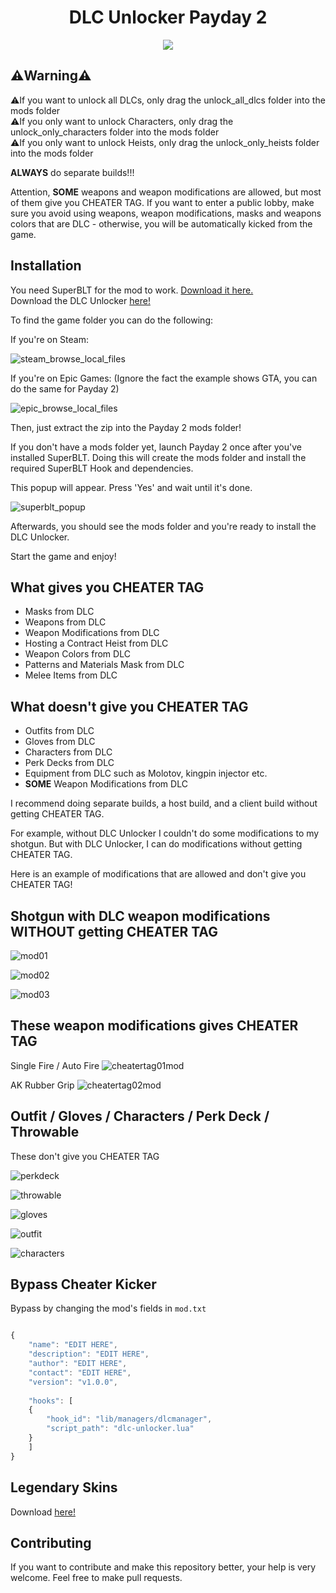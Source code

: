 <h1 align="center"> DLC Unlocker Payday 2 </h1>

<p align="center">
  <img src="https://upload.wikimedia.org/wikipedia/commons/d/d8/Payday2-logo.png">
</p>

## ⚠️Warning⚠️

⚠️If you want to unlock all DLCs, only drag the unlock_all_dlcs folder into the mods folder  
⚠️If you only want to unlock Characters, only drag the unlock_only_characters folder into the mods folder  
⚠️If you only want to unlock Heists, only drag the unlock_only_heists folder into the mods folder

**ALWAYS** do separate builds!!!  

Attention, **SOME** weapons and weapon modifications are allowed, but most of them give you CHEATER TAG. If you want to enter a public lobby, make sure you avoid using weapons, weapon modifications, masks and weapons colors that are DLC - otherwise, you will be automatically kicked from the game.


## Installation
You need SuperBLT for the mod to work. [Download it here.](https://superblt.znix.xyz)  
Download the DLC Unlocker [here!](https://github.com/pd2-stuff/DLC-Unlocker-PD2/archive/refs/heads/master.zip)  

To find the game folder you can do the following:

If you're on Steam:

![steam_browse_local_files](https://raw.githubusercontent.com/pd2-stuff/DLC-Unlocker-PD2/master/docs/img/steam_local_files.gif)

If you're on Epic Games: (Ignore the fact the example shows GTA, you can do the same for Payday 2)

![epic_browse_local_files](https://raw.githubusercontent.com/pd2-stuff/DLC-Unlocker-PD2/master/docs/img/epic_local_files.gif)

Then, just extract the zip into the Payday 2 mods folder!

If you don't have a mods folder yet, launch Payday 2 once after you've installed SuperBLT. Doing this will create the mods folder and install the required SuperBLT Hook and dependencies.

This popup will appear. Press 'Yes' and wait until it's done.

![superblt_popup](https://raw.githubusercontent.com/pd2-stuff/DLC-Unlocker-PD2/master/docs/img/superblt_popup.png)

Afterwards, you should see the mods folder and you're ready to install the DLC Unlocker.


Start the game and enjoy!

## What gives you CHEATER TAG
 - Masks from DLC
 - Weapons from DLC
 - Weapon Modifications from DLC
 - Hosting a Contract Heist from DLC
 - Weapon Colors from DLC
 - Patterns and Materials Mask from DLC
 - Melee Items from DLC

## What doesn't give you CHEATER TAG
 - Outfits from DLC
 - Gloves from DLC
 - Characters from DLC
 - Perk Decks from DLC
 - Equipment from DLC such as Molotov, kingpin injector etc.
 - **SOME** Weapon Modifications from DLC

I recommend doing separate builds, a host build, and a client build without getting CHEATER TAG.

For example, without DLC Unlocker I couldn't do some modifications to my shotgun. But with DLC Unlocker, I can do modifications without getting CHEATER TAG.
 
 Here is an example of modifications that are allowed and don't give you CHEATER TAG!

 ## Shotgun with DLC weapon modifications WITHOUT getting CHEATER TAG

![mod01](https://raw.githubusercontent.com/8fn/DLC-Unlocker-PD2/master/docs/img/mod01.png)

![mod02](https://raw.githubusercontent.com/8fn/DLC-Unlocker-PD2/master/docs/img/mod02.png)

![mod03](https://raw.githubusercontent.com/8fn/DLC-Unlocker-PD2/master/docs/img/mod03.png)

## These weapon modifications gives CHEATER TAG

Single Fire / Auto Fire
![cheatertag01mod](https://raw.githubusercontent.com/8fn/DLC-Unlocker-PD2/master/docs/img/cheatertag01.png)

AK Rubber Grip
![cheatertag02mod](https://raw.githubusercontent.com/8fn/DLC-Unlocker-PD2/master/docs/img/cheatertag02.png)

## Outfit / Gloves / Characters / Perk Deck / Throwable

These don't give you CHEATER TAG

![perkdeck](https://raw.githubusercontent.com/8fn/DLC-Unlocker-PD2/master/docs/img/perkdeck.png)

![throwable](https://raw.githubusercontent.com/8fn/DLC-Unlocker-PD2/master/docs/img/throwable.png)

![gloves](https://raw.githubusercontent.com/8fn/DLC-Unlocker-PD2/master/docs/img/gloves.png)

![outfit](https://raw.githubusercontent.com/8fn/DLC-Unlocker-PD2/master/docs/img/outfit.png)


![characters](https://raw.githubusercontent.com/8fn/DLC-Unlocker-PD2/master/docs/img/characters.png)

## Bypass Cheater Kicker
Bypass by changing the mod's fields in `mod.txt`
```js

{
    "name": "EDIT HERE",
    "description": "EDIT HERE",
    "author": "EDIT HERE",
    "contact": "EDIT HERE",
    "version": "v1.0.0",
    
    "hooks": [
    {
        "hook_id": "lib/managers/dlcmanager",
        "script_path": "dlc-unlocker.lua"
    }
    ]
}
```

## Legendary Skins
Download [here!](https://github.com/8fn/LegendarySkins-PD2)

## Contributing
If you want to contribute and make this repository better, your help is very welcome. Feel free to make pull requests.
